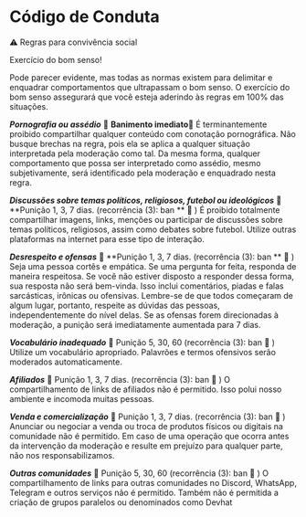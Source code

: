 # **Código de Conduta**

⚠️  Regras para convivência social

Exercício do bom senso!

Pode parecer evidente, mas todas as normas existem para delimitar e enquadrar comportamentos que ultrapassam o bom senso. O exercício do bom senso assegurará que você esteja aderindo às regras em 100% das situações.

***Pornografia ou assédio***
🚫 **Banimento imediato**🔨
É terminantemente proibido compartilhar qualquer conteúdo com conotação pornográfica. Não busque brechas na regra, pois ela se aplica a qualquer situação interpretada pela moderação como tal. Da mesma forma, qualquer comportamento que possa ser interpretado como assédio, mesmo subjetivamente, será identificado pela moderação e enquadrado nesta regra.

***Discussões sobre temas políticos, religiosos, futebol ou ideológicos***
🚫 **Punição 1, 3, 7 dias. (recorrência (3): ban ** 🔨 )
É proibido totalmente compartilhar imagens, links, menções ou participar de discussões sobre temas políticos, religiosos, assim como debates sobre futebol. Utilize outras plataformas na internet para esse tipo de interação.

***Desrespeito e ofensas***
🚫 **Punição 1, 3, 7 dias. (recorrência (3): ban ** 🔨 )
Seja uma pessoa cortês e empática. Se uma pergunta for feita, responda de maneira respeitosa. Se você não estiver disposto a responder dessa forma, sua resposta não será bem-vinda. Isso inclui comentários, piadas e falas sarcásticas, irônicas ou ofensivas. Lembre-se de que todos começaram de algum lugar, portanto, respeite as dúvidas das pessoas, independentemente do nível delas. Se as ofensas forem direcionadas à moderação, a punição será imediatamente aumentada para 7 dias.

***Vocabulário inadequado***
🚫 Punição 5, 30, 60 (recorrência (3): ban  🔨 )
Utilize um vocabulário apropriado. Palavrões e termos ofensivos serão moderados automaticamente.

***Afiliados***
🚫 Punição 1, 3, 7 dias. (recorrência (3): ban  🔨 )
O compartilhamento de links de afiliados não é permitido. Isso polui nosso ambiente e incomoda muitas pessoas.

***Venda e comercialização***
🚫 Punição 1, 3, 7 dias. (recorrência (3): ban  🔨 )
Anunciar ou negociar a venda ou troca de produtos físicos ou digitais na comunidade não é permitido. Em caso de uma operação que ocorra antes da intervenção da moderação e resulte em prejuízo para qualquer parte, não nos responsabilizamos.

***Outras comunidades***
🚫 Punição 5, 30, 60 (recorrência (3): ban  🔨 )
O compartilhamento de links para outras comunidades no Discord, WhatsApp, Telegram e outros serviços não é permitido. Também não é permitida a criação de grupos paralelos ou denominados como Devhat
